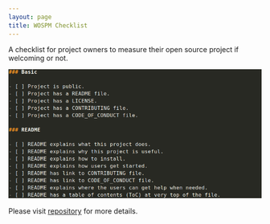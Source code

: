 ```yaml
---
layout: page
title: WOSPM Checklist
---
```


A checklist for project owners to measure their open source project if welcoming or not. 

![WOSPM Checklist](/assets/img/wospm_checklist.png)

Please visit [repository](https://github.com/WOSPM/checklist) for more details.
